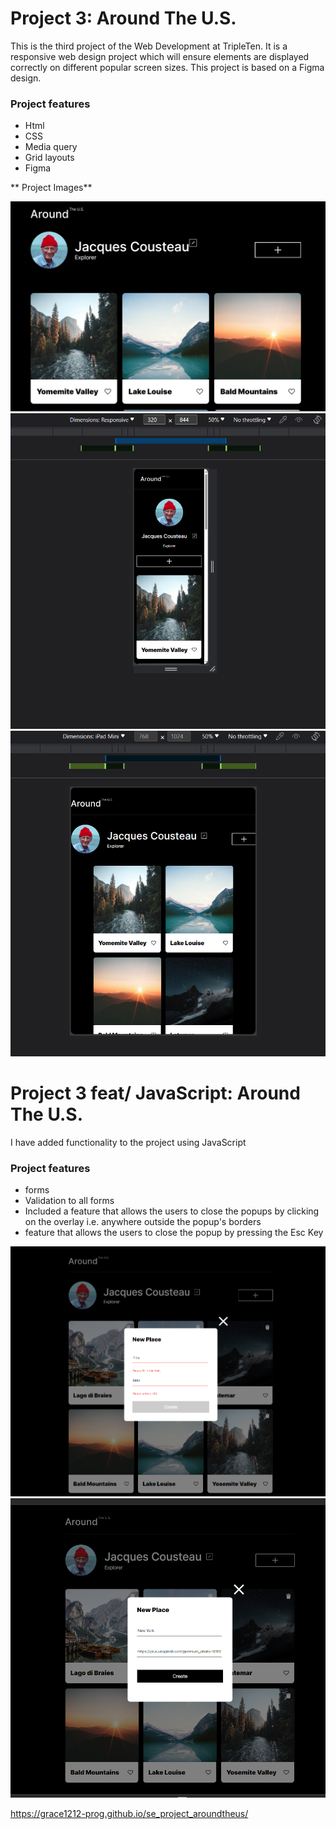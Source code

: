 # Project 3: Around The U.S.

This is the third project of the Web Development at TripleTen. It is a responsive web design project which will ensure elements are displayed correctly on different popular screen sizes. This project is based on a Figma design.

### Project features

- Html
- CSS
- Media query
- Grid layouts
- Figma

** Project Images**

![Alt text](<./images/around%20the%20u.s%20(responsive%20design%201).png>)
![Alt text](./images/Mobile%20layout.png)
![Alt text](./images/Web%20responsive%20layout.png)

# Project 3 feat/ JavaScript: Around The U.S.

I have added functionality to the project using JavaScript

### Project features

- forms
- Validation to all forms
- Included a feature that allows the users to close the popups by clicking on the overlay i.e. anywhere outside the popup's borders
- feature that allows the users to close the popup by pressing the Esc Key

![Alt text](./images/validation%20of%20form-%20javascript.png)
![Alt text](./images/validation%20of%20form%202%20-javascript.png)

https://grace1212-prog.github.io/se_project_aroundtheus/
